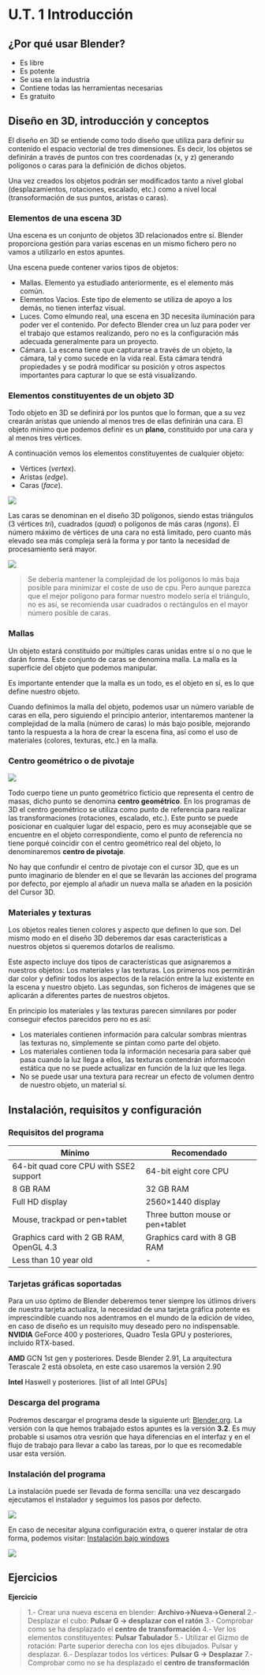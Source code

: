 # U.T. 1 Introducción
## ¿Por qué usar Blender?
- Es libre
- Es potente
- Se usa en la industria
- Contiene todas las herramientas necesarias
- Es gratuito
  
## Diseño en 3D, introducción y conceptos
El diseño en 3D se entiende como todo diseño que utiliza para definir su contenido el espacio vectorial de tres dimensiones. Es decir, los objetos se definirán a través de puntos con tres coordenadas (x, y z) generando polígonos o caras para la definición de dichos objetos.

Una vez creados los objetos podrán ser modificados tanto a nivel global (desplazamientos, rotaciones, escalado, etc.) como a nivel local (transoformación de sus puntos, aristas o caras).

### Elementos de una escena 3D
Una escena es un conjunto de objetos 3D relacionados entre sí. Blender proporciona gestión para varias escenas en un mismo fichero pero no vamos a utilizarlo en estos apuntes.

Una escena puede contener varios tipos de objetos:
- Mallas. Elemento ya estudiado anteriormente, es el elemento más común.
- Elementos Vacios. Este tipo de elemento se utiliza de apoyo a los demás, no tienen interfaz visual.
- Luces. Como elmundo real, una escena en 3D necesita iluminación para poder ver el contenido. Por defecto Blender crea un luz para poder ver el trabajo que estamos realizando, pero no es la configuración más adecuada generalmente para un proyecto.
- Cámara. La escena tiene que capturarse a través de un objeto, la cámara, tal y como sucede en la vida real. Esta cámara tendrá propiedades y se podrá modificar su posición y otros aspectos importantes para capturar lo que se está visualizando.

### Elementos constituyentes de un objeto 3D
Todo objeto en 3D se definirá por los puntos que lo forman, que a su vez crearán arístas que uniendo al menos tres de ellas definirán una cara. El objeto mínimo que podemos definir es un **plano**, constituido por una cara y al menos tres vértices.

A continuación vemos los elementos constituyentes de cualquier objeto:
- Vértices (*vertex*).
- Aristas (*edge*).
- Caras (*face*).

![](ut_01_000.png)

Las caras se denominan en el diseño 3D polígonos, siendo estas triángulos (3 vértices *tri*), cuadrados (*quad*) o polígonos de más caras (*ngons*). El número máximo de vértices de una cara no está limitado, pero cuanto más elevado sea más compleja será la forma y por tanto la necesidad de procesamiento será mayor.

 ![](ut_01_001.png)

>Se debería mantener la complejidad de los polígonos lo más baja posible para minimizar el coste de uso de cpu. Pero aunque parezca que el mejor polígono para formar nuestro modelo sería el triángulo, no es así, se recomienda usar cuadrados o rectángulos en el mayor número posible de caras.

### Mallas
Un objeto estará constituido por múltiples caras unidas entre sí o no que le darán forma. Este conjunto de caras se denomina malla. La malla es la superficie del objeto que podemos manipular.

Es importante entender que la malla es un todo, es el objeto en sí, es lo que define nuestro objeto.

Cuando definimos la malla del objeto, podemos usar un número variable de caras en ella, pero siguiendo el principio anterior, intentaremos mantener la complejidad de la malla (número de caras) lo más bajo posible, mejorando tanto la respuesta a la hora de crear la escena fina, así como el uso de materiales (colores, texturas, etc.) en la malla.

### Centro geométrico o de pivotaje
 ![](ut_01_002.png)

Todo cuerpo tiene un punto geométrico ficticio que representa el centro de masas, dicho punto se denomina **centro geométrico**. En los programas de 3D el centro geométrico se utiliza como punto de referencia para realizar las transformaciones (rotaciones, escalado, etc.). Este punto se puede posicionar en cualquier lugar del espacio, pero es muy aconsejable que se encuentre en el objeto correspondiente, como el punto de referencia no tiene porqué coincidir con el centro geométrico real del objeto, lo denominaremos **centro de pivotaje**.

No hay que confundir el centro de pivotaje con el cursor 3D, que es un punto imaginario de blender en el que se llevarán las acciones del programa por defecto, por ejemplo al añadir un nueva malla se añaden en la posición del Cursor 3D.

### Materiales y texturas
Los objetos reales tienen colores y aspecto que definen lo que son. Del mismo modo en el diseño 3D deberemos dar esas características a nuestros objetos si queremos dotarlos de realismo.

Este aspecto incluye dos tipos de características que asignaremos a nuestros objetos: Los materiales y las texturas. Los primeros nos permitirán dar color y definir todos los aspectos de la relación entre la luz existente en la escena y nuestro objeto. Las segundas, son ficheros de imágenes que se aplicarán a diferentes partes de nuestros objetos.

En principio los materiales y las texturas parecen simnilares por poder conseguir efectos parecidos pero no es así:
- Los materiales contienen información para calcular sombras mientras las texturas no, simplemente se pintan como parte del objeto.
- Los materiales contienen toda la información necesaria para saber qué pasa cuando la luz llega a ellos, las texturas contendrán informacoón estática que no se puede actualizar en función de la luz que les llega.
- No se puede usar una textura para recrear un efecto de volumen dentro de nuestro objeto, un material sí.

## Instalación, requisitos y configuración
### Requisitos del programa
| Mínimo | Recomendado |
| ------------- | ------------- |
| 64-bit quad core CPU with SSE2 support  | 64-bit eight core CPU  |
| 8 GB RAM  | 32 GB RAM  |
| Full HD display  | 2560×1440 display  |
| Mouse, trackpad or pen+tablet  | Three button mouse or pen+tablet  |
| Graphics card with 2 GB RAM, OpenGL 4.3  | Graphics card with 8 GB RAM  |
| Less than 10 year old  |  -  |
### Tarjetas gráficas soportadas
Para un uso óptimo de Blender deberemos tener siempre los útlimos drivers de nuestra tarjeta actualiza, la necesidad de una tarjeta gráfica potente es imprescindible cuando nos adentramos en el mundo de la edición de vídeo, en caso de diseño es un requisito muy deseado pero no indispensable.
**NVIDIA**
GeForce 400 y posteriores, Quadro Tesla GPU y posteriores, incluido RTX-based.

**AMD**
GCN 1st gen y posteriores. Desde Blender 2.91, La arquitectura Terascale 2 está obsoleta, en este caso usaremos la versión 2.90 

**Intel**
Haswell y posteriores. [list of all Intel GPUs]

### Descarga del programa
Podremos descargar el programa desde la siguiente url: [Blender.org](https://www.blender.org/download/). La versión con la que hemos trabajado estos apuntes es la versión **3.2**. Es muy probable si usamos otra vesrión que haya diferencias en el interfaz y en el flujo de trabajo para llevar a cabo las tareas, por lo que es recomedable usar esta versión.

### Instalación del programa
La instalación puede ser llevada de forma sencilla: una vez descargado ejecutamos el instalador y seguimos los pasos por defecto.

![](ut_01_003.png)

En caso de necesitar alguna configuración extra, o querer instalar de otra forma, podemos visitar: [Instalación bajo windows](https://docs.blender.org/manual/es/3.2/getting_started/installing/windows.html)

![](ut_01_004.png)

## Ejercicios
**Ejercicio**
>1.- Crear una nueva escena en blender: **Archivo->Nueva->General**
2.- Desplazar el cubo: **Pulsar G -> desplazar con el ratón**
3.- Comprobar como se ha desplazado el **centro de transformación**
4.- Ver los elementos constituyentes: **Pulsar Tabulador**
5.- Utilizar el Gizmo de rotación: Parte superior derecha con los ejes dibujados. Pulsar y desplazar.
6.- Desplazar todos los vértices: **Pulsar G -> Desplazar**
7.- Comprobar como no se ha desplazado el **centro de transformación**
